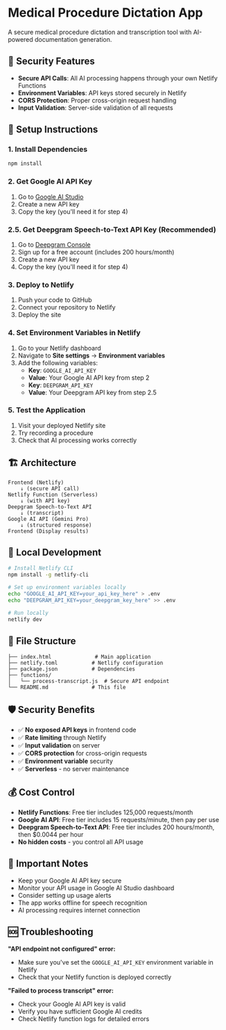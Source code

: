 # Medical Procedure Dictation App

A secure medical procedure dictation and transcription tool with AI-powered documentation generation.

## 🔐 Security Features

- **Secure API Calls**: All AI processing happens through your own Netlify Functions
- **Environment Variables**: API keys stored securely in Netlify
- **CORS Protection**: Proper cross-origin request handling
- **Input Validation**: Server-side validation of all requests

## 🚀 Setup Instructions

### 1. Install Dependencies
```bash
npm install
```

### 2. Get Google AI API Key
1. Go to [Google AI Studio](https://makersuite.google.com/app/apikey)
2. Create a new API key
3. Copy the key (you'll need it for step 4)

### 2.5. Get Deepgram Speech-to-Text API Key (Recommended)
1. Go to [Deepgram Console](https://console.deepgram.com/)
2. Sign up for a free account (includes 200 hours/month)
3. Create a new API key
4. Copy the key (you'll need it for step 4)

### 3. Deploy to Netlify
1. Push your code to GitHub
2. Connect your repository to Netlify
3. Deploy the site

### 4. Set Environment Variables in Netlify
1. Go to your Netlify dashboard
2. Navigate to **Site settings** → **Environment variables**
3. Add the following variables:
   - **Key**: `GOOGLE_AI_API_KEY`
   - **Value**: Your Google AI API key from step 2
   - **Key**: `DEEPGRAM_API_KEY`
   - **Value**: Your Deepgram API key from step 2.5

### 5. Test the Application
1. Visit your deployed Netlify site
2. Try recording a procedure
3. Check that AI processing works correctly

## 🏗️ Architecture

```
Frontend (Netlify)
    ↓ (secure API call)
Netlify Function (Serverless)
    ↓ (with API key)
Deepgram Speech-to-Text API
    ↓ (transcript)
Google AI API (Gemini Pro)
    ↓ (structured response)
Frontend (Display results)
```

## 🔧 Local Development

```bash
# Install Netlify CLI
npm install -g netlify-cli

# Set up environment variables locally
echo "GOOGLE_AI_API_KEY=your_api_key_here" > .env
echo "DEEPGRAM_API_KEY=your_deepgram_key_here" >> .env

# Run locally
netlify dev
```

## 📁 File Structure

```
├── index.html              # Main application
├── netlify.toml           # Netlify configuration
├── package.json           # Dependencies
├── functions/
│   └── process-transcript.js  # Secure API endpoint
└── README.md              # This file
```

## 🛡️ Security Benefits

- ✅ **No exposed API keys** in frontend code
- ✅ **Rate limiting** through Netlify
- ✅ **Input validation** on server
- ✅ **CORS protection** for cross-origin requests
- ✅ **Environment variable** security
- ✅ **Serverless** - no server maintenance

## 💰 Cost Control

- **Netlify Functions**: Free tier includes 125,000 requests/month
- **Google AI API**: Free tier includes 15 requests/minute, then pay per use
- **Deepgram Speech-to-Text API**: Free tier includes 200 hours/month, then $0.0044 per hour
- **No hidden costs** - you control all API usage

## 🚨 Important Notes

- Keep your Google AI API key secure
- Monitor your API usage in Google AI Studio dashboard
- Consider setting up usage alerts
- The app works offline for speech recognition
- AI processing requires internet connection

## 🆘 Troubleshooting

**"API endpoint not configured" error:**
- Make sure you've set the `GOOGLE_AI_API_KEY` environment variable in Netlify
- Check that your Netlify function is deployed correctly

**"Failed to process transcript" error:**
- Check your Google AI API key is valid
- Verify you have sufficient Google AI credits
- Check Netlify function logs for detailed errors

